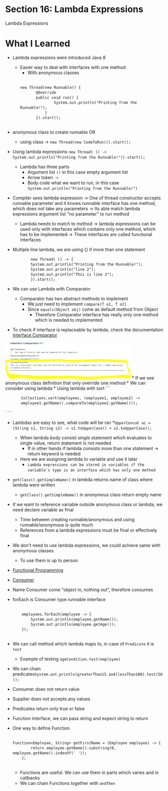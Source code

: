 # Section 16: Lambda Expressions

Lambda Expressions

# What I Learned
* Lambda expressions were introduced Java 8
	* Easier way to deal with interfaces with one method
		* With anonymous classes
		 ``` 
		 
		 new Thread(new Runnable() {  			
				@Override 
				public void run() {
						System.out.println("Printing from the Runnable!");	
					}
				}).start();
				
		```
			
* anonymous  class to create runnable OR
	* using class -> `` new Thread(new CodeToRun()).start(); ``
		
* Using lambda expressions `new Thread( () -> System.out.println("Printing from the Runnable!")).start();`
	* Lambda has three parts 
		* Argument list `()` in this case empty argument list
		* Arrow token `->`
		* Body code what we want to run, in this case `System.out.println("Printing from the Runnable!")`
* Compiler sees lambda expression ->  One of thread constructor accepts runnable parameter and it knows runnable interface has one method, which does not take any parameters -> Its able match lambda expressions argument list "no parameter" to run method 
	* Lambda needs to match to method -> lambda expressions can be used only with interfaces which contains only one method, which has to be implemented -> These interfaces are called functional interfaces
* Multiple line lambda, we are using {} if more than one statement
	```		
			new Thread( () -> {
			System.out.println("Printing from the Runnable!");
			System.out.println("line 2");
			System.out.println("This is line 3");
			}).start();
	```
* We can use Lambda with Comparator
	* Comparator has two abstract methods to implement
		* We just need to implement `compare(T o1, T o2)`
		* Since `equals(Object obj)` come as default method from Object
			* Therefore Comparator interface has really only one method which is needed to implemented
* To check if interface is replaceable by lambda, check the documentation
[Interface Comparator](https://docs.oracle.com/javase/8/docs/api/java/util/Comparator.html)
<img src="comparator.PNG" alt="alt text" width="400"/> 
* If we see anonymous class definition that only override one method
	* We can consider using lambda
* Using lambda with sort
	```
	
		   Collections.sort(employees, (employee1, employee2) ->
           employee1.getName().compareTo(employee2.getName()));
           
	```
* Lambdas are easy to see, what code will be ran
*`UpperConcat uc = (String s1, String s2) -> s1.toUpperCase() + s2.toUpperCase();`
	* When lambda body consist single statement which evaluates to single value, return statement is not needed
		* If in other hands if lambda consists more than one statement -> return keyword is needed
	* Here we are assigning lambda to variable and use it later
		* `Lambda expressions can be stored in variables if the variable's type is an interface which has only one method`
*  `getClass().getSimpleName()` in lambda returns name of class where lambda were written
	* `getClass().getSimpleName()` in anonymous class return empty name	
* if we want to reference variable outside anonymous class or lambda, we need declare variable as final
	* Time between creating runnable/anonymous  and using runnable/anonymous is quite much
	* References from a lambda expressions must be final or effectively final
* We don't need to use lambda expressions, we could achieve same with anonymous classes
	* To use them is up to person
* [Functional Programming](https://en.wikipedia.org/wiki/Functional_programming)
* [Consumer](https://docs.oracle.com/javase/8/docs/api/java/util/function/Consumer.html)
* Name Consumer come "object in, nothing out", therefore consumes
* forEach is Consumer type runnable interface
	```
	
        employees.forEach(employee -> {
            System.out.println(employee.getName());
            System.out.println(employee.getAge());
        });
        
	```
* We can call method which lambda maps to, in case of `Predicate` it is `test`
	* Example of testing `ageCondition.test(employee)`
* We can chain predicates`System.out.println(greaterThan15.and(lessThan100).test(50));`
* Consumer does not return value
* Supplier does not accepts any values
* Predicates return only true or false
* Function interface, we can pass string and expect string to return
* One way to define Function
	```
	
	Function<Employee, String> getFirstName = (Employee employee) -> {
            return employee.getName().substring(0, employee.getName().indexOf(' '));
        };
        
	```
	
	* Functions are useful. We can use them in parts which varies and in callbacks
	* We can chain Functions together with `andThen`